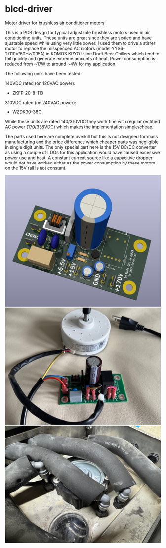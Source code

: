 # blcd-driver
Motor driver for brushless air conditioner motors

This is a PCB design for typical adjustable brushless motors used in air conditioning units. These units are great since they are sealed and have ajustable speed while using very little power. I used them to drive a stirrer motor to replace the misspecced AC motors (model YYS6-2/110V/60Hz/0.15A) in KOMOS KRYO Inline Draft Beer Chillers which tend to fail quickly and generate extreme amounts of heat. Power consumption is reduced from ~17W to around ~4W for my application.

The following units have been tested:

140VDC rated (on 120VAC power):
- ZKFP-20-8-113

310VDC rated (on 240VAC power):
- WZDK30-38G

While these units are rated 140/310VDC they work fine with regular rectified AC power (170/338VDC) which makes the implementation simple/cheap.

The parts used here are complete overkill but this is not designed for mass manufacturing and the price difference which cheaper parts was negligible in single digit units. The only special part here is the 15V DC/DC converter as using a couple of LDOs for this application would have caused excessive power use and heat. A constant current source like a capacitive dropper would not have worked either as the power consumption by these motors on the 15V rail is not constant.

![Alt text](ac-dc-converter.png)
![Alt text](assembly1.jpg)
![Alt text](assembly2.jpg)

